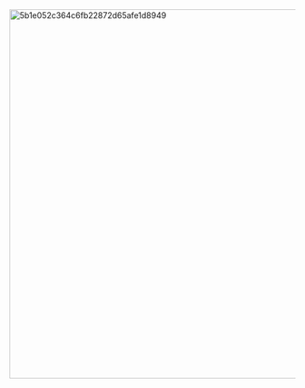 
<img width="1604" height="650" alt="5b1e052c364c6fb22872d65afe1d8949" src="https://github.com/user-attachments/assets/5821fdbc-a3d6-4ca0-90b5-c92dc7eb1f8b" />

